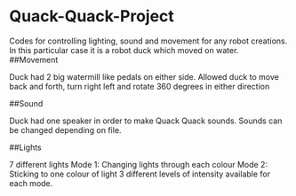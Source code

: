 # Quack-Quack-Project
Codes for controlling lighting, sound and movement for any robot creations. In this particular case it is a robot duck which moved on water.
##Movement

Duck had 2 big watermill like pedals on either side. Allowed duck to move back and forth, turn right left and rotate 360 degrees in either direction

##Sound

Duck had one speaker in order to make Quack Quack sounds. Sounds can be changed depending on file.

##Lights

7 different lights
Mode 1: Changing lights through each colour
Mode 2: Sticking to one colour of light
3 different levels of intensity available for each mode.
